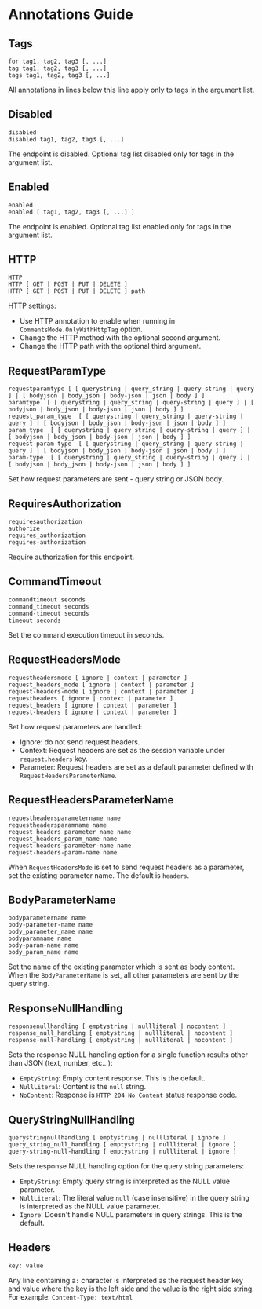# Annotations Guide

## Tags

```
for tag1, tag2, tag3 [, ...]
tag tag1, tag2, tag3 [, ...]
tags tag1, tag2, tag3 [, ...]
```

All annotations in lines below this line apply only to tags in the argument list.

## Disabled

```
disabled
disabled tag1, tag2, tag3 [, ...]
```

The endpoint is disabled. Optional tag list disabled only for tags in the argument list.

## Enabled

```
enabled
enabled [ tag1, tag2, tag3 [, ...] ]
```

The endpoint is enabled. Optional tag list enabled only for tags in the argument list.

## HTTP

```
HTTP 
HTTP [ GET | POST | PUT | DELETE ]
HTTP [ GET | POST | PUT | DELETE ] path
```

HTTP settings:
- Use HTTP annotation to enable when running in `CommentsMode.OnlyWithHttpTag` option.
- Change the HTTP method with the optional second argument.
- Change the HTTP path with the optional third argument.

## RequestParamType

```
requestparamtype [ [ querystring | query_string | query-string | query ] | [ bodyjson | body_json | body-json | json | body ] ]
paramtype  [ [ querystring | query_string | query-string | query ] | [ bodyjson | body_json | body-json | json | body ] ]
request_param_type  [ [ querystring | query_string | query-string | query ] | [ bodyjson | body_json | body-json | json | body ] ]
param_type  [ [ querystring | query_string | query-string | query ] | [ bodyjson | body_json | body-json | json | body ] ]
request-param-type  [ [ querystring | query_string | query-string | query ] | [ bodyjson | body_json | body-json | json | body ] ]
param-type  [ [ querystring | query_string | query-string | query ] | [ bodyjson | body_json | body-json | json | body ] ]
```

Set how request parameters are sent - query string or JSON body.

## RequiresAuthorization

```
requiresauthorization
authorize
requires_authorization
requires-authorization
```

Require authorization for this endpoint.

## CommandTimeout

```
commandtimeout seconds
command_timeout seconds
command-timeout seconds
timeout seconds
```

Set the command execution timeout in seconds.

## RequestHeadersMode

```
requestheadersmode [ ignore | context | parameter ]
request_headers_mode [ ignore | context | parameter ]
request-headers-mode [ ignore | context | parameter ]
requestheaders [ ignore | context | parameter ]
request_headers [ ignore | context | parameter ]
request-headers [ ignore | context | parameter ]
```

Set how request parameters are handled:
- Ignore: do not send request headers.
- Context: Request headers are set as the session variable under `request.headers` key.
- Parameter: Request headers are set as a default parameter defined with `RequestHeadersParameterName`.

## RequestHeadersParameterName

```
requestheadersparametername name
requestheadersparamname name
request_headers_parameter_name name
request_headers_param_name name
request-headers-parameter-name name
request-headers-param-name name
```

When `RequestHeadersMode` is set to send request headers as a parameter, set the existing parameter name. The default is `headers`.

## BodyParameterName

```
bodyparametername name
body-parameter-name name
body_parameter_name name
bodyparamname name
body-param-name name
body_param_name name
```

Set the name of the existing parameter which is sent as body content. When the `BodyParameterName` is set, all other parameters are sent by the query string.

## ResponseNullHandling

```
responsenullhandling [ emptystring | nullliteral | nocontent ]
response_null_handling [ emptystring | nullliteral | nocontent ]
response-null-handling [ emptystring | nullliteral | nocontent ]
```

Sets the response NULL handling option for a single function results other than JSON (text, number, etc...):

- `EmptyString`: Empty content response. This is the default.
- `NullLiteral`: Content is the `null` string.
- `NoContent`: Response is `HTTP 204 No Content` status response code.

## QueryStringNullHandling

```
querystringnullhandling [ emptystring | nullliteral | ignore ]
query_string_null_handling [ emptystring | nullliteral | ignore ]
query-string-null-handling [ emptystring | nullliteral | ignore ]
```

Sets the response NULL handling option for the query string parameters:

- `EmptyString`: Empty query string is interpreted as the NULL value parameter.
- `NullLiteral`: The literal value `null` (case insensitive) in the query string is interpreted as the NULL value parameter.
- `Ignore`: Doesn't handle NULL parameters in query strings. This is the default.

## Headers

```
key: value
```

Any line containing a`:` character is interpreted as the request header key and value where the key is the left side and the value is the right side string. For example: `Content-Type: text/html`